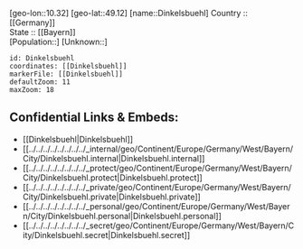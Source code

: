 ﻿---
location: [49.12,10.32] 
mapzoom: [7,12] 
mapmarker: city 
type: City
tags:
- geo/City


SpocWebEntityId: 29803
isDeleted: false
confidential: public

---
[geo-lon::10.32] 
[geo-lat::49.12] 
[name::Dinkelsbuehl] 
Country :: [[Germany]]  
State :: [[Bayern]]  
[Population::] 
[Unknown::] 


```leaflet
id: Dinkelsbuehl
coordinates: [[Dinkelsbuehl]] 
markerFile: [[Dinkelsbuehl]] 
defaultZoom: 11 
maxZoom: 18
```


## Confidential Links & Embeds: 
- [[Dinkelsbuehl|Dinkelsbuehl]]  
- [[../../../../../../../../_internal/geo/Continent/Europe/Germany/West/Bayern/City/Dinkelsbuehl.internal|Dinkelsbuehl.internal]] 
- [[../../../../../../../../_protect/geo/Continent/Europe/Germany/West/Bayern/City/Dinkelsbuehl.protect|Dinkelsbuehl.protect]] 
- [[../../../../../../../../_private/geo/Continent/Europe/Germany/West/Bayern/City/Dinkelsbuehl.private|Dinkelsbuehl.private]] 
- [[../../../../../../../../_personal/geo/Continent/Europe/Germany/West/Bayern/City/Dinkelsbuehl.personal|Dinkelsbuehl.personal]] 
- [[../../../../../../../../_secret/geo/Continent/Europe/Germany/West/Bayern/City/Dinkelsbuehl.secret|Dinkelsbuehl.secret]] 
